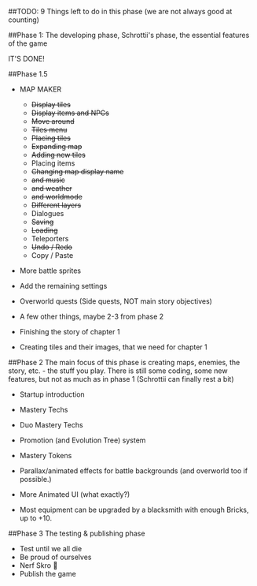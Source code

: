 ﻿##TODO:
9 Things left to do in this phase
(we are not always good at counting)

##Phase 1:
The developing phase, Schrottii's phase, the essential features of the game

IT'S DONE!

##Phase 1.5
- MAP MAKER
  - <s>Display tiles</s>
  - <s>Display items and NPCs</s>
  - <s>Move around</s>
  - <s>Tiles menu</s>
  - <s>Placing tiles</s>
  - <s>Expanding map</s>
  - <s>Adding new tiles</s>
  - Placing items
  - <s>Changing map display name</s>
  - <s>and music</s>
  - <s>and weather</s>
  - <s>and worldmode</s>
  - <s>Different layers</s>
  - Dialogues
  - <s>Saving</s>
  - <s>Loading</s>
  - Teleporters
  - <s>Undo / Redo</s>
  - Copy / Paste
  
- More battle sprites
- Add the remaining settings
- Overworld quests (Side quests, NOT main story objectives)
- A few other things, maybe 2-3 from phase 2

- Finishing the story of chapter 1
- Creating tiles and their images, that we need for chapter 1

##Phase 2
The main focus of this phase is creating maps, enemies, the story, etc. - the stuff you play.
There is still some coding, some new features, but not as much as in phase 1 (Schrottii can finally rest a bit)

- Startup introduction

- Mastery Techs
- Duo Mastery Techs

- Promotion (and Evolution Tree) system
- Mastery Tokens

- Parallax/animated effects for battle backgrounds (and overworld too if possible.)

- More Animated UI (what exactly?)
- Most equipment can be upgraded by a blacksmith with enough Bricks, up to +10.


##Phase 3
The testing & publishing phase

- Test until we all die
- Be proud of ourselves
- Nerf Skro 🤔
- Publish the game
